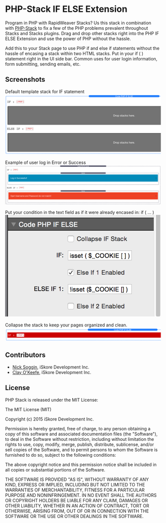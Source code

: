 # PHP-Stack IF ELSE Extension

Program in PHP with RapidWeaver Stacks? Us this stack in combination with [PHP-Stack](https://github.com/iSkore/PHP-Stack) to fix a few of the PHP problems prevalent throughout Stacks and Stacks plugins. Drag and drop other stacks right into the PHP IF ELSE Extension and use the power of PHP without the hassle.

Add this to your Stack page to use PHP if and else if statements without the hassle of encasing a stack within two HTML stacks. Put in your if ( ) statement right in the UI side bar. Common uses for user login information, form submitting, sending emails, etc.


## Screenshots

Default template stack for IF statement
![Screenshot](Assets/screenshota.png)

Example of user log in Error or Success
![Screenshot](Assets/screenshotb.png)

Put your condition in the text field as if it were already encased in: if ( … )
![Screenshot](Assets/screenshotc.png)

Collapse the stack to keep your pages organized and clean.
![Screenshot](Assets/screenshotd.png)


## Contributors

- [Nick Soggin](http://www.dreamthegame.com), iSkore Development Inc.
- [Clay O'Keefe](http://www.dreamthegame.com), iSkore Development Inc.

## License

PHP Stack is released under the MIT License:

The MIT License (MIT)

Copyright (c) 2015 iSkore Development Inc.

Permission is hereby granted, free of charge, to any person obtaining a copy
of this software and associated documentation files (the "Software"), to deal
in the Software without restriction, including without limitation the rights
to use, copy, modify, merge, publish, distribute, sublicense, and/or sell
copies of the Software, and to permit persons to whom the Software is
furnished to do so, subject to the following conditions:

The above copyright notice and this permission notice shall be included in all
copies or substantial portions of the Software.

THE SOFTWARE IS PROVIDED "AS IS", WITHOUT WARRANTY OF ANY KIND, EXPRESS OR
IMPLIED, INCLUDING BUT NOT LIMITED TO THE WARRANTIES OF MERCHANTABILITY,
FITNESS FOR A PARTICULAR PURPOSE AND NONINFRINGEMENT. IN NO EVENT SHALL THE
AUTHORS OR COPYRIGHT HOLDERS BE LIABLE FOR ANY CLAIM, DAMAGES OR OTHER
LIABILITY, WHETHER IN AN ACTION OF CONTRACT, TORT OR OTHERWISE, ARISING FROM,
OUT OF OR IN CONNECTION WITH THE SOFTWARE OR THE USE OR OTHER DEALINGS IN THE
SOFTWARE.
